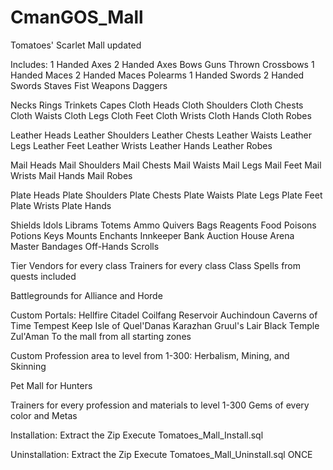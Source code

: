 # CmanGOS_Mall

Tomatoes' Scarlet Mall updated

Includes:
1 Handed Axes
2 Handed Axes
Bows
Guns
Thrown
Crossbows
1 Handed Maces
2 Handed Maces
Polearms
1 Handed Swords
2 Handed Swords
Staves
Fist Weapons
Daggers




Necks
Rings
Trinkets
Capes
Cloth Heads
Cloth Shoulders
Cloth Chests
Cloth Waists
Cloth Legs
Cloth Feet
Cloth Wrists
Cloth Hands
Cloth Robes




Leather Heads
Leather Shoulders
Leather Chests
Leather Waists
Leather Legs
Leather Feet
Leather Wrists
Leather Hands
Leather Robes




Mail Heads
Mail Shoulders
Mail Chests
Mail Waists
Mail Legs
Mail Feet
Mail Wrists
Mail Hands
Mail Robes




Plate Heads
Plate Shoulders
Plate Chests
Plate Waists
Plate Legs
Plate Feet
Plate Wrists
Plate Hands




Shields
Idols
Librams
Totems
Ammo
Quivers
Bags
Reagents
Food
Poisons
Potions
Keys
Mounts
Enchants
Innkeeper
Bank
Auction House
Arena Master
Bandages
Off-Hands
Scrolls




Tier Vendors for every class
Trainers for every class
Class Spells from quests included




Battlegrounds for Alliance and Horde



Custom Portals:
Hellfire Citadel
Coilfang Reservoir
Auchindoun
Caverns of Time
Tempest Keep
Isle of Quel'Danas
Karazhan
Gruul's Lair
Black Temple
Zul'Aman
To the mall from all starting zones




Custom Profession area to level from 1-300:
Herbalism, Mining, and Skinning



Pet Mall for Hunters



Trainers for every profession and materials to level 1-300
Gems of every color and Metas




Installation:
Extract the Zip
Execute Tomatoes_Mall_Install.sql


Uninstallation:
Extract the Zip
Execute Tomatoes_Mall_Uninstall.sql ONCE

